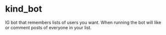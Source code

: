 # kind_bot
IG bot that remembers lists of users you want. When running the bot will like or comment posts of everyone in your list.

